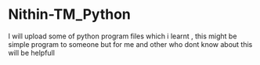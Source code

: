 # Nithin-TM_Python
I will upload some of python program files which i learnt , this might be simple program to someone but for me and other who dont know about this will be helpfull 
